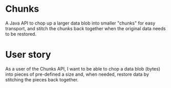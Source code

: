 # Chunks

A Java API to chop up a larger data blob into smaller "chunks" for easy transport, and stitch the chunks back together when the original data needs to be restored.

# User story

As a user of the Chunks API, I want to be able to chop a data blob (bytes) into pieces of pre-defined a size and, when needed, restore data by stitching the pieces back together.